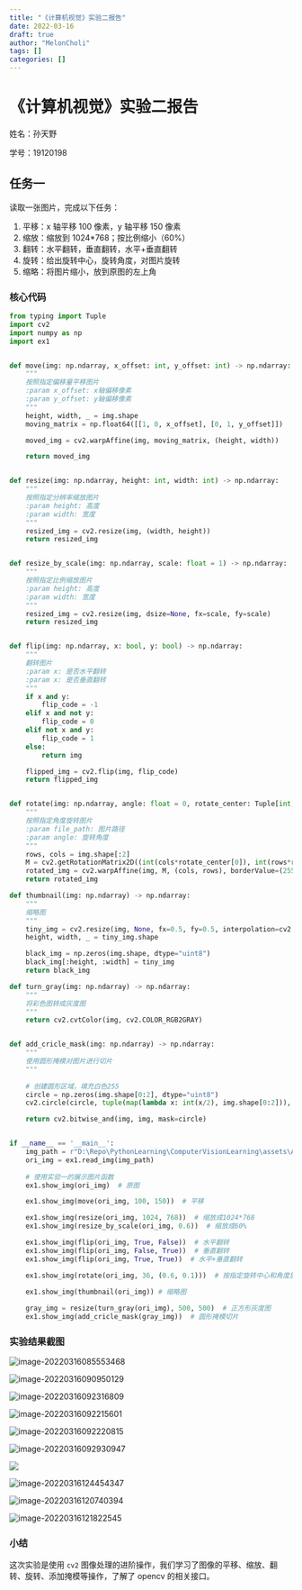```yaml
---
title: "《计算机视觉》实验二报告"
date: 2022-03-16
draft: true
author: "MelonCholi"
tags: []
categories: []
---
```


# 《计算机视觉》实验二报告

姓名：孙天野

学号：19120198

## 任务一

读取一张图片，完成以下任务：

1. 平移：x 轴平移 100 像素，y 轴平移 150 像素
2. 缩放：缩放到 1024*768；按比例缩小（60%）
3. 翻转：水平翻转，垂直翻转，水平+垂直翻转
4. 旋转：给出旋转中心，旋转角度，对图片旋转
5. 缩略：将图片缩小，放到原图的左上角

### 核心代码

```python
from typing import Tuple
import cv2
import numpy as np
import ex1


def move(img: np.ndarray, x_offset: int, y_offset: int) -> np.ndarray:
    """
    按照指定偏移量平移图片
    :param x_offset: x轴偏移像素
    :param y_offset: y轴偏移像素
    """
    height, width, _ = img.shape
    moving_matrix = np.float64([[1, 0, x_offset], [0, 1, y_offset]])

    moved_img = cv2.warpAffine(img, moving_matrix, (height, width))

    return moved_img


def resize(img: np.ndarray, height: int, width: int) -> np.ndarray:
    """
    按照指定分辨率缩放图片
    :param height: 高度
    :param width: 宽度
    """
    resized_img = cv2.resize(img, (width, height))
    return resized_img


def resize_by_scale(img: np.ndarray, scale: float = 1) -> np.ndarray:
    """
    按照指定比例缩放图片
    :param height: 高度
    :param width: 宽度
    """
    resized_img = cv2.resize(img, dsize=None, fx=scale, fy=scale)
    return resized_img


def flip(img: np.ndarray, x: bool, y: bool) -> np.ndarray:
    """
    翻转图片
    :param x: 是否水平翻转
    :param x: 是否垂直翻转
    """
    if x and y:
        flip_code = -1
    elif x and not y:
        flip_code = 0
    elif not x and y:
        flip_code = 1
    else:
        return img

    flipped_img = cv2.flip(img, flip_code)
    return flipped_img


def rotate(img: np.ndarray, angle: float = 0, rotate_center: Tuple[int, int] = (0.5, 0.5)) -> np.ndarray:
    """
    按照指定角度旋转图片
    :param file_path: 图片路径 
    :param angle: 旋转角度
    """
    rows, cols = img.shape[:2]
    M = cv2.getRotationMatrix2D((int(cols*rotate_center[0]), int(rows*rotate_center[1])), angle, 1)
    rotated_img = cv2.warpAffine(img, M, (cols, rows), borderValue=(255, 255, 255))
    return rotated_img

def thumbnail(img: np.ndarray) -> np.ndarray:
    """
    缩略图
    """
    tiny_img = cv2.resize(img, None, fx=0.5, fy=0.5, interpolation=cv2.INTER_AREA)
    height, width, _ = tiny_img.shape

    black_img = np.zeros(img.shape, dtype="uint8")
    black_img[:height, :width] = tiny_img
    return black_img

def turn_gray(img: np.ndarray) -> np.ndarray:
    """
    将彩色图转成灰度图
    """
    return cv2.cvtColor(img, cv2.COLOR_RGB2GRAY)


def add_cricle_mask(img: np.ndarray) -> np.ndarray:
	"""
    使用圆形掩模对图片进行切片
    """
   
    # 创建圆形区域，填充白色255
    circle = np.zeros(img.shape[0:2], dtype="uint8")
    cv2.circle(circle, tuple(map(lambda x: int(x/2), img.shape[0:2])), img.shape[0]//2, 255, -1)  # 修改

    return cv2.bitwise_and(img, img, mask=circle)


if __name__ == '__main__':
    img_path = r"D:\Repo\PythonLearning\ComputerVisionLearning\assets\Asuka.png"
    ori_img = ex1.read_img(img_path)
	
    # 使用实验一的展示图片函数
    ex1.show_img(ori_img)  # 原图

    ex1.show_img(move(ori_img, 100, 150))  # 平移

    ex1.show_img(resize(ori_img, 1024, 768))  # 缩放成1024*768
    ex1.show_img(resize_by_scale(ori_img, 0.6))  # 缩放成60%

    ex1.show_img(flip(ori_img, True, False))  # 水平翻转
    ex1.show_img(flip(ori_img, False, True))  # 垂直翻转
    ex1.show_img(flip(ori_img, True, True))  # 水平+垂直翻转

    ex1.show_img(rotate(ori_img, 36, (0.6, 0.1)))  # 按指定旋转中心和角度旋转
    
    ex1.show_img(thumbnail(ori_img)) # 缩略图

    gray_img = resize(turn_gray(ori_img), 500, 500)  # 正方形灰度图
    ex1.show_img(add_cricle_mask(gray_img))  # 圆形掩模切片
```

### 实验结果截图

![image-20220316085553468](https://markdown-1303167219.cos.ap-shanghai.myqcloud.com/image-20220316085553468.png)

![image-20220316090950129](https://markdown-1303167219.cos.ap-shanghai.myqcloud.com/image-20220316090950129.png)

![image-20220316092316809](https://markdown-1303167219.cos.ap-shanghai.myqcloud.com/image-20220316092316809.png)

![image-20220316092215601](https://markdown-1303167219.cos.ap-shanghai.myqcloud.com/image-20220316092215601.png)

![image-20220316092220815](https://markdown-1303167219.cos.ap-shanghai.myqcloud.com/image-20220316092220815.png)

![image-20220316092930947](https://markdown-1303167219.cos.ap-shanghai.myqcloud.com/image-20220316092930947.png)

![](https://markdown-1303167219.cos.ap-shanghai.myqcloud.com/image-20220316092832628.png)

![image-20220316124454347](https://markdown-1303167219.cos.ap-shanghai.myqcloud.com/image-20220316124454347.png)

![image-20220316120740394](https://markdown-1303167219.cos.ap-shanghai.myqcloud.com/image-20220316120740394.png)

![image-20220316121822545](https://markdown-1303167219.cos.ap-shanghai.myqcloud.com/image-20220316121822545.png)

### 小结

这次实验是使用 `cv2` 图像处理的进阶操作，我们学习了图像的平移、缩放、翻转、旋转、添加掩模等操作，了解了 opencv 的相关接口。